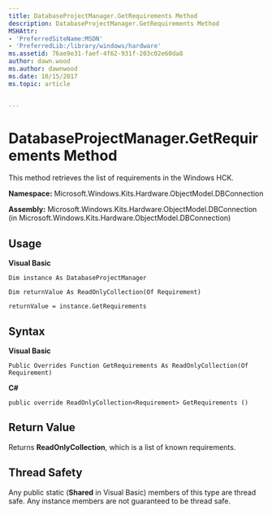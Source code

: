 ```yaml
---
title: DatabaseProjectManager.GetRequirements Method
description: DatabaseProjectManager.GetRequirements Method
MSHAttr:
- 'PreferredSiteName:MSDN'
- 'PreferredLib:/library/windows/hardware'
ms.assetid: 76ae9e31-faef-4f62-931f-203c02e60da8
author: dawn.wood
ms.author: dawnwood
ms.date: 10/15/2017
ms.topic: article


---
```


# DatabaseProjectManager.GetRequirements Method


This method retrieves the list of requirements in the Windows HCK.

**Namespace:** Microsoft.Windows.Kits.Hardware.ObjectModel.DBConnection

**Assembly:** Microsoft.Windows.Kits.Hardware.ObjectModel.DBConnection (in Microsoft.Windows.Kits.Hardware.ObjectModel.DBConnection)

## <span id="Usage"></span><span id="usage"></span><span id="USAGE"></span>Usage


**Visual Basic**

`Dim instance As DatabaseProjectManager`

`Dim returnValue As ReadOnlyCollection(Of Requirement)`

`returnValue = instance.GetRequirements`

## <span id="Syntax"></span><span id="syntax"></span><span id="SYNTAX"></span>Syntax


**Visual Basic**

`Public Overrides Function GetRequirements As ReadOnlyCollection(Of Requirement)`

**C#**

`public override ReadOnlyCollection<Requirement> GetRequirements ()`

## <span id="Return_Value"></span><span id="return_value"></span><span id="RETURN_VALUE"></span>Return Value


Returns **ReadOnlyCollection**, which is a list of known requirements.

## <span id="Thread_Safety"></span><span id="thread_safety"></span><span id="THREAD_SAFETY"></span>Thread Safety


Any public static (**Shared** in Visual Basic) members of this type are thread safe. Any instance members are not guaranteed to be thread safe.

 

 







